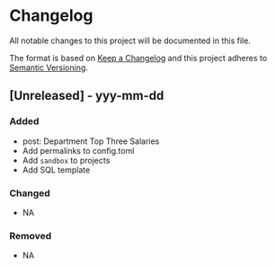 # Changelog
All notable changes to this project will be documented in this file.

The format is based on [Keep a Changelog](http://keepachangelog.com/en/1.0.0/)
and this project adheres to [Semantic Versioning](http://semver.org/spec/v2.0.0.html).

## [Unreleased] - yyy-mm-dd

### Added
  - post: Department Top Three Salaries
  - Add permalinks to config.toml
  - Add `sandbox` to projects
  - Add SQL template

### Changed
- NA

### Removed
- NA

